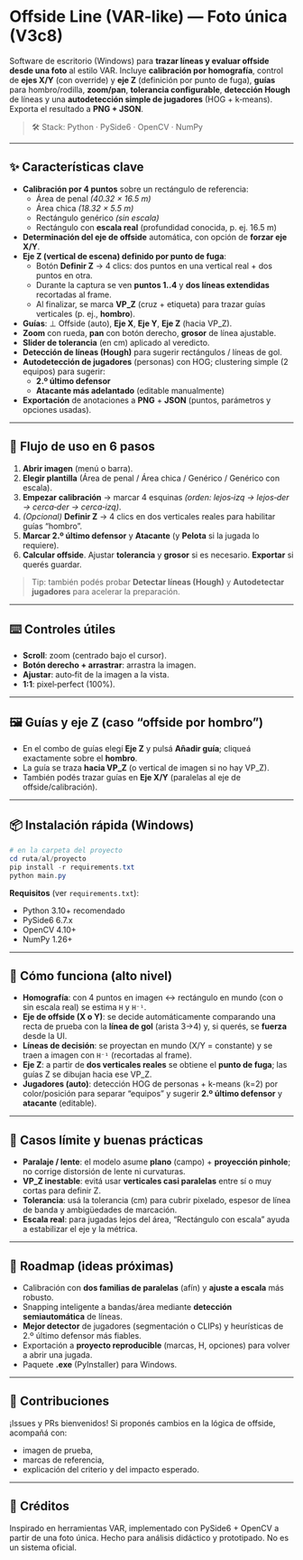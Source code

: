# Offside Line (VAR‑like) — Foto única (V3c8)

Software de escritorio (Windows) para **trazar líneas y evaluar offside desde una foto** al estilo VAR. 
Incluye **calibración por homografía**, control de **ejes X/Y** (con override) y **eje Z** (definición por punto de fuga), 
**guías** para hombro/rodilla, **zoom/pan**, **tolerancia configurable**, **detección Hough** de líneas y una 
**autodetección simple de jugadores** (HOG + k‑means). Exporta el resultado a **PNG + JSON**.

> 🛠️ Stack: Python · PySide6 · OpenCV · NumPy

---

## ✨ Características clave

- **Calibración por 4 puntos** sobre un rectángulo de referencia:
  - Área de penal *(40.32 × 16.5 m)*
  - Área chica *(18.32 × 5.5 m)*
  - Rectángulo genérico *(sin escala)*
  - Rectángulo con **escala real** (profundidad conocida, p. ej. 16.5 m)
- **Determinación del eje de offside** automática, con opción de **forzar eje X/Y**.
- **Eje Z (vertical de escena) definido por punto de fuga**:
  - Botón **Definir Z** → 4 clics: dos puntos en una vertical real + dos puntos en otra.
  - Durante la captura se ven **puntos 1..4** y **dos líneas extendidas** recortadas al frame.
  - Al finalizar, se marca **VP_Z** (cruz + etiqueta) para trazar guías verticales (p. ej., **hombro**).
- **Guías**: ⊥ Offside (auto), **Eje X**, **Eje Y**, **Eje Z** (hacia VP_Z).
- **Zoom** con rueda, **pan** con botón derecho, **grosor** de línea ajustable.
- **Slider de tolerancia** (en cm) aplicado al veredicto.
- **Detección de líneas (Hough)** para sugerir rectángulos / líneas de gol.
- **Autodetección de jugadores** (personas) con HOG; clustering simple (2 equipos) para sugerir:
  - **2.º último defensor**
  - **Atacante más adelantado** (editable manualmente)
- **Exportación** de anotaciones a **PNG** + **JSON** (puntos, parámetros y opciones usadas).

---

## 🧩 Flujo de uso en 6 pasos

1. **Abrir imagen** (menú o barra).
2. **Elegir plantilla** (Área de penal / Área chica / Genérico / Genérico con escala).
3. **Empezar calibración** → marcar 4 esquinas *(orden: lejos‑izq → lejos‑der → cerca‑der → cerca‑izq)*.
4. *(Opcional)* **Definir Z** → 4 clics en dos verticales reales para habilitar guías “hombro”.
5. **Marcar 2.º último defensor** y **Atacante** (y **Pelota** si la jugada lo requiere).
6. **Calcular offside**. Ajustar **tolerancia** y **grosor** si es necesario. **Exportar** si querés guardar.

> Tip: también podés probar **Detectar líneas (Hough)** y **Autodetectar jugadores** para acelerar la preparación.

---

## ⌨️ Controles útiles

- **Scroll**: zoom (centrado bajo el cursor).
- **Botón derecho + arrastrar**: arrastra la imagen.
- **Ajustar**: auto‑fit de la imagen a la vista.
- **1:1**: pixel‑perfect (100%).

---

## 🖼️ Guías y eje Z (caso “offside por hombro”)

- En el combo de guías elegí **Eje Z** y pulsá **Añadir guía**; cliqueá exactamente sobre el **hombro**.
- La guía se traza **hacia VP_Z** (o vertical de imagen si no hay VP_Z).
- También podés trazar guías en **Eje X/Y** (paralelas al eje de offside/calibración).

---

## 📦 Instalación rápida (Windows)

```powershell
# en la carpeta del proyecto
cd ruta/al/proyecto
pip install -r requirements.txt
python main.py
```

**Requisitos** (ver `requirements.txt`):
- Python 3.10+ recomendado
- PySide6 6.7.x
- OpenCV 4.10+
- NumPy 1.26+

---

## 🧠 Cómo funciona (alto nivel)

- **Homografía**: con 4 puntos en imagen ↔ rectángulo en mundo (con o sin escala real) se estima `H` y `H⁻¹`.
- **Eje de offside (X o Y)**: se decide automáticamente comparando una recta de prueba con la **línea de gol** (arista 3→4) y, si querés, se **fuerza** desde la UI.
- **Líneas de decisión**: se proyectan en mundo (X/Y = constante) y se traen a imagen con `H⁻¹` (recortadas al frame).
- **Eje Z**: a partir de **dos verticales reales** se obtiene el **punto de fuga**; las guías Z se dibujan hacia ese VP_Z.
- **Jugadores (auto)**: detección HOG de personas + k-means (k=2) por color/posición para separar “equipos” y sugerir **2.º último defensor** y **atacante** (editable).

---

## 🧪 Casos límite y buenas prácticas

- **Paralaje / lente**: el modelo asume **plano** (campo) + **proyección pinhole**; no corrige distorsión de lente ni curvaturas.
- **VP_Z inestable**: evitá usar **verticales casi paralelas** entre sí o muy cortas para definir Z.
- **Tolerancia**: usá la tolerancia (cm) para cubrir pixelado, espesor de línea de banda y ambigüedades de marcación.
- **Escala real**: para jugadas lejos del área, “Rectángulo con escala” ayuda a estabilizar el eje y la métrica.

---

## 🚧 Roadmap (ideas próximas)

- Calibración con **dos familias de paralelas** (afín) y **ajuste a escala** más robusto.
- Snapping inteligente a bandas/área mediante **detección semiautomática** de líneas.
- **Mejor detector** de jugadores (segmentación o CLIPs) y heurísticas de 2.º último defensor más fiables.
- Exportación a **proyecto reproducible** (marcas, H, opciones) para volver a abrir una jugada.
- Paquete **.exe** (PyInstaller) para Windows.

---

## 🤝 Contribuciones

¡Issues y PRs bienvenidos! Si proponés cambios en la lógica de offside, acompañá con:
- imagen de prueba,
- marcas de referencia,
- explicación del criterio y del impacto esperado.


---

## 📸 Créditos

Inspirado en herramientas VAR, implementado con PySide6 + OpenCV a partir de una foto única. Hecho para análisis didáctico y prototipado. No es un sistema oficial.

